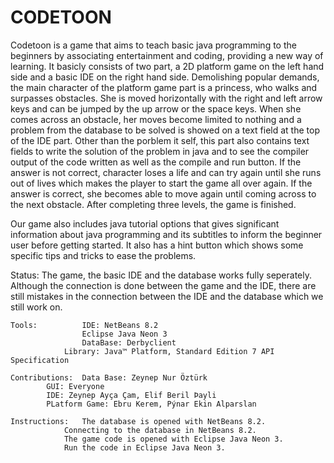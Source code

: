 # CODETOON

Codetoon is a game that aims to teach basic java programming to the beginners by
associating entertainment and coding, providing a new way of learning. It basicly consists 
of two part, a 2D platform game on the left hand side and a basic IDE on the right hand side.
Demolishing popular demands, the main character of the platform game part is a princess, who 
walks and surpasses obstacles. She is moved horizontally with the right and left arrow keys and
can be jumped by the up arrow or the space keys. When she comes across an obstacle, her moves
become limited to nothing and a problem from the database to be solved is showed on a text field 
at the top of the IDE part. Other than the porblem it self, this part also contains text fields to 
write the solution of the problem in java and to see the compiler output of the code written as well 
as the compile and run button. If the answer is not correct, character loses a life and can try again 
until she runs out of lives which makes the player to start the game all over again. If the answer is
 correct, she becomes able to move again until coming across to the next obstacle. After completing 
three levels, the game is finished.

Our game also includes java tutorial options that gives significant information about java
programming and its subtitles to inform the beginner user before getting started. It also has a hint
button which shows some specific tips and tricks to ease the problems.


Status: The game, the basic IDE and the database works fully seperately. Although the connection
is done between the game and the IDE, there are still mistakes in the connection between the IDE and the
database which we still work on.

	Tools:          IDE: NetBeans 8.2
	      	        Eclipse Java Neon 3
	                DataBase: Derbyclient
        		Library: Java™ Platform, Standard Edition 7 API Specification

	Contributions: 	Data Base: Zeynep Nur Öztürk
			GUI: Everyone
			IDE: Zeynep Ayça Çam, Elif Beril Þayli
			PLatform Game: Ebru Kerem, Pýnar Ekin Alparslan
	
	Instructions:   The database is opened with NetBeans 8.2.
		        Connecting to the database in NetBeans 8.2.
		        The game code is opened with Eclipse Java Neon 3.
		        Run the code in Eclipse Java Neon 3.
